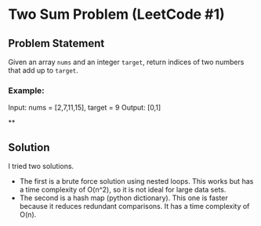 # Two Sum Problem (LeetCode #1)

## Problem Statement
Given an array `nums` and an integer `target`, return indices of two numbers that add up to `target`.

### Example:
Input: nums = [2,7,11,15], target = 9
Output: [0,1]


**
## Solution
I tried two solutions. 
* The first is a brute force solution using nested loops. This works but has a time complexity of O(n^2), so it is not ideal for large data sets.
* The second is a hash map (python dictionary). This one is faster because it reduces redundant comparisons. It has a time complexity of O(n). 